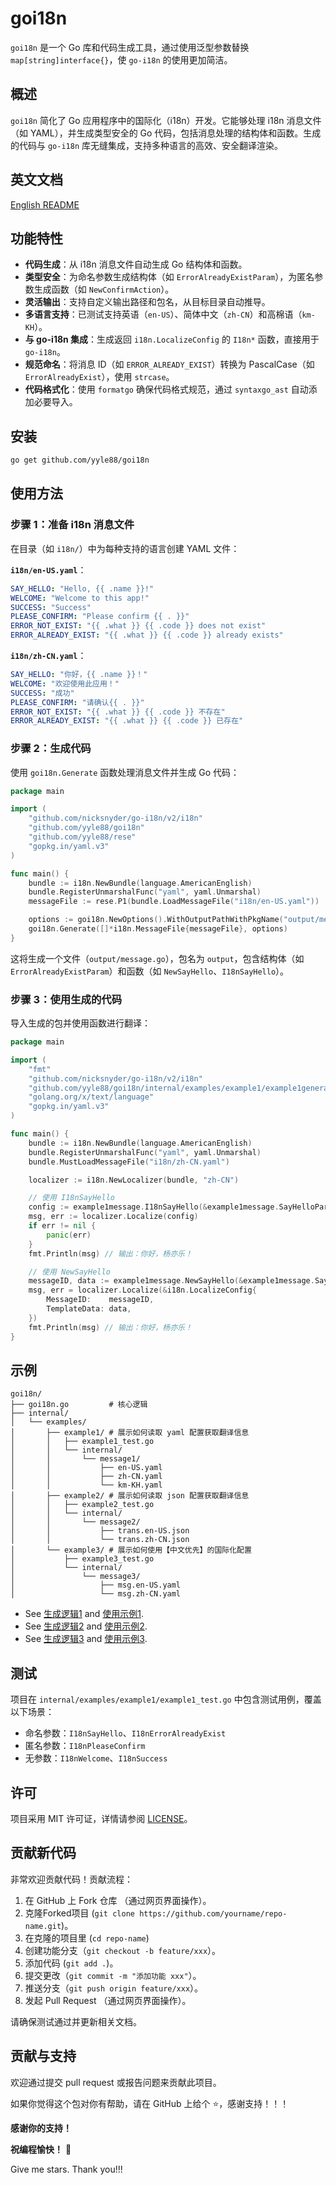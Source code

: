 # goi18n

`goi18n` 是一个 Go 库和代码生成工具，通过使用泛型参数替换 `map[string]interface{}`，使 `go-i18n` 的使用更加简洁。

## 概述

`goi18n` 简化了 Go 应用程序中的国际化（i18n）开发。它能够处理 i18n 消息文件（如 YAML），并生成类型安全的 Go 代码，包括消息处理的结构体和函数。生成的代码与 `go-i18n` 库无缝集成，支持多种语言的高效、安全翻译渲染。

## 英文文档

[English README](README.md)

## 功能特性

- **代码生成**：从 i18n 消息文件自动生成 Go 结构体和函数。
- **类型安全**：为命名参数生成结构体（如 `ErrorAlreadyExistParam`），为匿名参数生成函数（如 `NewConfirmAction`）。
- **灵活输出**：支持自定义输出路径和包名，从目标目录自动推导。
- **多语言支持**：已测试支持英语（`en-US`）、简体中文（`zh-CN`）和高棉语（`km-KH`）。
- **与 go-i18n 集成**：生成返回 `i18n.LocalizeConfig` 的 `I18n*` 函数，直接用于 `go-i18n`。
- **规范命名**：将消息 ID（如 `ERROR_ALREADY_EXIST`）转换为 PascalCase（如 `ErrorAlreadyExist`），使用 `strcase`。
- **代码格式化**：使用 `formatgo` 确保代码格式规范，通过 `syntaxgo_ast` 自动添加必要导入。

## 安装

```bash
go get github.com/yyle88/goi18n
```

## 使用方法

### 步骤 1：准备 i18n 消息文件

在目录（如 `i18n/`）中为每种支持的语言创建 YAML 文件：

**`i18n/en-US.yaml`**：
```yaml
SAY_HELLO: "Hello, {{ .name }}!"
WELCOME: "Welcome to this app!"
SUCCESS: "Success"
PLEASE_CONFIRM: "Please confirm {{ . }}"
ERROR_NOT_EXIST: "{{ .what }} {{ .code }} does not exist"
ERROR_ALREADY_EXIST: "{{ .what }} {{ .code }} already exists"
```

**`i18n/zh-CN.yaml`**：
```yaml
SAY_HELLO: "你好，{{ .name }}！"
WELCOME: "欢迎使用此应用！"
SUCCESS: "成功"
PLEASE_CONFIRM: "请确认{{ . }}"
ERROR_NOT_EXIST: "{{ .what }} {{ .code }} 不存在"
ERROR_ALREADY_EXIST: "{{ .what }} {{ .code }} 已存在"
```

### 步骤 2：生成代码

使用 `goi18n.Generate` 函数处理消息文件并生成 Go 代码：

```go
package main

import (
    "github.com/nicksnyder/go-i18n/v2/i18n"
    "github.com/yyle88/goi18n"
	"github.com/yyle88/rese"
    "gopkg.in/yaml.v3"
)

func main() {
    bundle := i18n.NewBundle(language.AmericanEnglish)
    bundle.RegisterUnmarshalFunc("yaml", yaml.Unmarshal)
    messageFile := rese.P1(bundle.LoadMessageFile("i18n/en-US.yaml"))

    options := goi18n.NewOptions().WithOutputPathWithPkgName("output/message.go")
    goi18n.Generate([]*i18n.MessageFile{messageFile}, options)
}
```

这将生成一个文件（`output/message.go`），包名为 `output`，包含结构体（如 `ErrorAlreadyExistParam`）和函数（如 `NewSayHello`、`I18nSayHello`）。

### 步骤 3：使用生成的代码

导入生成的包并使用函数进行翻译：

```go
package main

import (
    "fmt"
    "github.com/nicksnyder/go-i18n/v2/i18n"
    "github.com/yyle88/goi18n/internal/examples/example1/example1generate/example1message"
    "golang.org/x/text/language"
    "gopkg.in/yaml.v3"
)

func main() {
    bundle := i18n.NewBundle(language.AmericanEnglish)
    bundle.RegisterUnmarshalFunc("yaml", yaml.Unmarshal)
    bundle.MustLoadMessageFile("i18n/zh-CN.yaml")

    localizer := i18n.NewLocalizer(bundle, "zh-CN")

    // 使用 I18nSayHello
    config := example1message.I18nSayHello(&example1message.SayHelloParam{Name: "杨亦乐"})
    msg, err := localizer.Localize(config)
    if err != nil {
        panic(err)
    }
    fmt.Println(msg) // 输出：你好，杨亦乐！

    // 使用 NewSayHello
    messageID, data := example1message.NewSayHello(&example1message.SayHelloParam{Name: "杨亦乐"})
    msg, err = localizer.Localize(&i18n.LocalizeConfig{
        MessageID:    messageID,
        TemplateData: data,
    })
    fmt.Println(msg) // 输出：你好，杨亦乐！
}
```

## 示例

```
goi18n/
├── goi18n.go         # 核心逻辑
├── internal/
│   └── examples/
│       ├── example1/ # 展示如何读取 yaml 配置获取翻译信息
│       │   ├── example1_test.go
│       │   └── internal/
│       │       └── message1/
│       │           ├── en-US.yaml
│       │           ├── zh-CN.yaml
│       │           └── km-KH.yaml
│       ├── example2/ # 展示如何读取 json 配置获取翻译信息
│       │   ├── example2_test.go
│       │   └── internal/
│       │       └── message2/
│       │           ├── trans.en-US.json
│       │           └── trans.zh-CN.json
│       └── example3/ # 展示如何使用【中文优先】的国际化配置
│           ├── example3_test.go
│           └── internal/
│               └── message3/
│                   ├── msg.en-US.yaml
│                   └── msg.zh-CN.yaml
```

- See [生成逻辑1](internal/examples/example1/internal/message1/i18n.gen_test.go) and [使用示例1](internal/examples/example1/example1_test.go).
- See [生成逻辑2](internal/examples/example2/internal/message2/i18n.gen_test.go) and [使用示例2](internal/examples/example2/example2_test.go).
- See [生成逻辑3](internal/examples/example3/internal/message3/i18n.gen_test.go) and [使用示例3](internal/examples/example3/example3_test.go).

## 测试

项目在 `internal/examples/example1/example1_test.go` 中包含测试用例，覆盖以下场景：

- 命名参数：`I18nSayHello`、`I18nErrorAlreadyExist`
- 匿名参数：`I18nPleaseConfirm`
- 无参数：`I18nWelcome`、`I18nSuccess`

## 许可

项目采用 MIT 许可证，详情请参阅 [LICENSE](LICENSE)。

## 贡献新代码

非常欢迎贡献代码！贡献流程：

1. 在 GitHub 上 Fork 仓库 （通过网页界面操作）。
2. 克隆Forked项目 (`git clone https://github.com/yourname/repo-name.git`)。
3. 在克隆的项目里 (`cd repo-name`)
4. 创建功能分支（`git checkout -b feature/xxx`）。
5. 添加代码 (`git add .`)。
6. 提交更改（`git commit -m "添加功能 xxx"`）。
7. 推送分支（`git push origin feature/xxx`）。
8. 发起 Pull Request （通过网页界面操作）。

请确保测试通过并更新相关文档。

## 贡献与支持

欢迎通过提交 pull request 或报告问题来贡献此项目。

如果你觉得这个包对你有帮助，请在 GitHub 上给个 ⭐，感谢支持！！！

**感谢你的支持！**

**祝编程愉快！** 🎉

Give me stars. Thank you!!!
